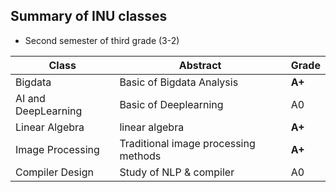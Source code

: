 ## Summary of INU classes
 - Second semester of third grade (3-2)

  |Class | Abstract | Grade|
  |------|---|---|
  |Bigdata|Basic of Bigdata Analysis|**A+**|
  |AI and DeepLearning|Basic of Deeplearning|A0|
  |Linear Algebra|linear algebra|**A+**|
  |Image Processing|Traditional image processing methods|**A+**|
  |Compiler Design|Study of NLP & compiler|A0|
